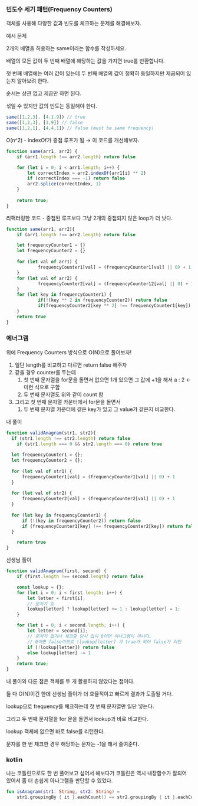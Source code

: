### 빈도수 세기 패턴(Frequency Counters)

객체를 사용해 다양한 값과 빈도를 체크하는 문제를 해결해보자.

예시 문제

2개의 배열을 허용하는 same이라는 함수를 작성하세요.

배열의 모든 값이 두 번째 배열에 해당하는 값을 가지면 true를 반환합니다. 


첫 번째 배열에는 여러 값이 있는데 두 번째 배열의 값이 정확히 동일하지만 제곱되어 있는지 알아보려 한다. 

순서는 상관 없고 제곱만 하면 된다. 

섞일 수 있지만 값의 빈도는 동일해야 한다.

```jsx
same([1,2,3]. [4.1.9]) // true
same([1,2,3], [1,9]) // false
same([1,2,1], [4,4,1]) // false (must be same frequency)
```

O(n^2) - indexOf가 중첩 루프가 됨 → 이 코드를 개선해보자.

```jsx
function same(arr1, arr2) {
	if (arr1.length !== arr2.length) return false

	for (let i = 0; i < arr1.length; i++) {
		let correctIndex = arr2.indexOf(arr1[i] ** 2)
		if (correctIndex === -1) return false
		arr2.splice(correctIndex, 1)
	}
	
	return true;
}
```

리팩터링한 코드 - 중첩된 루프보다 그냥 2개의 중첩되지 않은 loop가 더 낫다.

```jsx
function same(arr1, arr2){
	if (arr1.length !== arr2.length) return false

	let frequencyCounter1 = {}
	let frequencyCounter2 = {}
	
	for (let val of arr1) {
			frequencyCounter1[val] = (frequencyCounter1[val] || 0) + 1
	}
	for (let val of arr2) {
			frequencyCounter2[val] = (frequencyCounter12[val] || 0) + 1
	}
	for (let key in frequencyCounter1) {
			if(!(key ** 2 in frequencyCounter2)) return false
			if(frequencyCounter2[key ** 2] !== frequencyCounter1[key]) return false
	}
	return true
}
```

### 에너그램

위에 Frequency Counters 방식으로 O(N)으로 풀어보자!

1. 일단 length를 비교하고 다르면 return false 해주자
2. 같을 경우 counter를 두는데
    1. 첫 번째 문자열을 for문을 돌면서 없으면 1개 있으면 그 값에 +1을 해서 a : 2 ← 이런 식으로 구함
    2. 두 번째 문자열도 위와 같이 count 함
3. 그리고 첫 번째 문자열 카운터에서 for문을 돌면서
    1. 두 번째 문자열 카운터에 같은 key가 있고 그 value가 같은지 비교한다.

내 풀이

```jsx
function validAnagram(str1, str2){
  if (str1.length !== str2.length) return false
	if (str1.length === 0 && str2.length === 0) return true
  
  let frequencyCounter1 = {};
  let frequencyCounter2 = {};
  
  for (let val of str1) {
      frequencyCounter1[val] = (frequencyCounter1[val] || 0) + 1
  }
  
  for (let val of str2) {
      frequencyCounter2[val] = (frequencyCounter2[val] || 0) + 1
  }
  
  for (let key in frequencyCounter1) {
      if (!(key in frequencyCounter2)) return false
      if (frequencyCounter1[key] !== frequencyCounter2[key]) return false
  }

	return true
}
```

선생님 풀이

```jsx
function validAnagram(first, second) {
	if (first.length !== second.length) return false

	const lookup = {};
	for (let i = 0; i < first.length; i++) {
		let letter = first[i];
		// 문자가 있
		lookup[letter] ? lookup[letter] += 1 : lookup[letter] = 1;
	}

	for (let i = 0; i < second.length; i++) {
		let letter = second[i];
		// 문자가 없거나 체크할 당시 값이 0이면 아나그램이 아니다. 
		// 0이면 false이므로 !lookup[letter] 가 true가 되어 false가 리턴
		if (!lookup[letter]) return false
		else lookup[letter] -= 1
	}
	return true;
}
```

내 풀이와 다른 점은 객체를 두 개 활용하지 않았다는 점이다. 

둘 다 O(N)이긴 한데 선생님 풀이가 더 효율적이고 빠르게 결과가 도출될 거다.

lookup으로 frequency를 체크하는데 첫 번째 문자열만 일단 넣는다. 

그리고 두 번째 문자열을 for 문을 돌면서 lookup과 바로 비교한다. 

lookup 객체에 없으면 바로 false를 리턴한다. 

문자를 한 번 체크한 경우 해당하는 문자는 -1을 해서 줄여준다. 


### kotlin

나는 코틀린으로도 한 번 풀어보고 싶어서 해보다가 코틀린은 역시 내장함수가 잘되어 있어서 좀 더 손쉽게 아나그램을 판단할 수 있었다.

```kotlin
fun isAnagram(str1: String, str2: String) =
    str1.groupingBy { it }.eachCount() == str2.groupingBy { it }.eachCount()
```